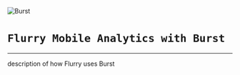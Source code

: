 ![Burst](../../../../delete/open-source/doc/burst_h_small.png "") 

# `Flurry Mobile Analytics with Burst`

---
description of how Flurry uses Burst

